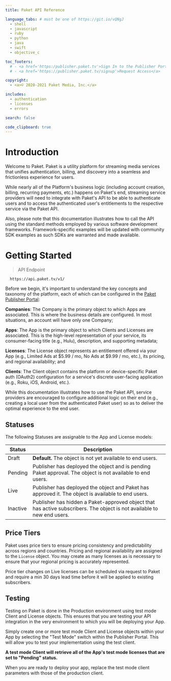 ```yaml
---
title: Paket API Reference

language_tabs: # must be one of https://git.io/vQNgJ
  - shell
  - javascript
  - ruby
  - python
  - java
  - swift
  - objective_c

toc_footers:
  # - <a href='https:/publisher.paket.tv'>Sign In to the Publisher Portal</a>
  # - <a href='https://publisher.paket.tv/signup'>Request Access</a>

copyright: 
  - <a>© 2020-2021 Paket Media, Inc.</a>

includes:
  - authentication
  - licenses
  - errors

search: false

code_clipboard: true
---
```


# Introduction 

Welcome to Paket. Paket is a utility platform for streaming media services that unifies authentication, billing, and discovery into a seamless and frictionless experience for users.

While nearly all of the Platform's business logic (including account creation, billing, recurring payments, etc.) happens on Paket's end, streaming service providers will need to integrate with Paket's API to be able to authenticate users and to access the authenticated user's entitlements to the respective service via the Paket API.

Also, please note that this documentation illustrates how to call the API using the standard methods employed by various software development frameworks. Framework-specific examples will be updated with community SDK examples as such SDKs are warranted and made available.

# Getting Started

> API Endpoint  

```curl
  https://api.paket.tv/v1/
```
  
Before we begin, it's important to understand the key concepts and taxonomy of the platform, each of which can be configured in the [Paket Publisher Portal](https://www.paket.tv):

**Companies**: The Company is the primary object to which Apps are associated. This is where the business details are configured. In most situations, an account will have only one Company;

**Apps**: The App is the primary object to which Clients and Licenses are associated. This is the high-level representation of your service, its consumer-facing title (e.g., Hulu), description, and supporting metadata;

**Licenses**: The License object represents an entitlement offered via your App (e.g., Limited Ads at $5.99 / mo, No Ads at $9.99 / mo, etc.), its pricing, and regional availability; and

**Clients**: The Client object contains the platform or device-specific Paket auth (OAuth2) configuration for a service's discrete user-facing application (e.g., Roku, iOS, Android, etc.).

While this documentation illustrates how to use the Paket API, service providers are encouraged to configure additional logic on their end (e.g., creating a local user from the authenticated Paket user) so as to deliver the optimal experience to the end user. 

## Statuses 

The following Statuses are assignable to the App and License models:

Status        | Description
------------- | -----------
Draft | **Default.** The object is not yet available to end users.  
Pending | Publisher has deployed the object and is pending Paket approval. The object is not available to end users. 
Live | Publisher has deployed the object and Paket has approved it. The object is available to end users.  
Inactive | Publisher has hidden a Paket-approved object that has active subscribers. The object is not available to new end users.

## Price Tiers

Paket uses price tiers to ensure pricing consistency and predictability across regions and countries. Pricing and regional availability are assigned to the `License` object. You may create as many licenses as is necessary to ensure that your regional pricing is accurately represented.

<aside class="notice">
  Price tier changes on Live licenses can be scheduled via request to Paket and require a min 30 days lead time before it will be applied to existing subscribers.
</aside>

## Testing

Testing on Paket is done in the Production environment using test mode Client and License objects. This ensures that you are testing your API integration in the very environment to which you will be deploying your App. 

Simply create one or more test mode Client and License objects within your App by selecting the "Test Mode" switch within the Publisher Portal. This will allow you to test your implementation using the test client.  

**A test mode Client will retrieve all of the App's test mode licenses that are set to "Pending" status.**

When you are ready to deploy your app, replace the test mode client parameters with those of the production client.